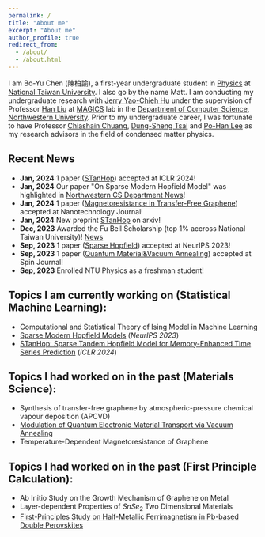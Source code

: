 ```yaml
---
permalink: /
title: "About me"
excerpt: "About me"
author_profile: true
redirect_from:
  - /about/
  - /about.html
---
```


I am Bo-Yu Chen (陳柏諭), a first-year undergraduate student in <a href="https://www.phys.ntu.edu.tw/enphysics/Default.html" target="_blank">Physics</a> at <a href="https://www.ntu.edu.tw/english/" target="_blank">National Taiwan University</a>. I also go by the name Matt. I am conducting my undergraduate research with <a href="https://northwestern.jerryhu.page/home" target="_blank">Jerry Yao-Chieh Hu</a> under the supervision of Professor <a href="https://www.mccormick.northwestern.edu/research-faculty/directory/profiles/liu-han.html" target="_blank">Han Liu</a> at <a href="http://magics.cs.northwestern.edu/index.html" target="_blank">MAGICS</a> lab in the <a href="https://www.mccormick.northwestern.edu/computer-science/" target="_blank">Department of Computer Science</a>, <a href="https://www.northwestern.edu/" target="_blank">Northwestern University</a>. Prior to my undergraduate career, I was fortunate to have Professor <a href="https://cyellab453.wixsite.com/mysite/about-us" target="_blank">Chiashain Chuang</a>, <a href="https://el.cycu.edu.tw/en/portfolio-item/dung-sheng-tsai/" target="_blank">Dung-Sheng Tsai</a> and <a href="https://sites.google.com/view/buzznote/p2?authuser=0" target="_blank">Po-Han Lee</a> as my research advisors in the field of condensed matter physics.

## Recent News
* **Jan, 2024** 1 paper ([STanHop](https://openreview.net/forum?id=6iwg437CZs&referrer=%5BAuthor%20Console%5D(%2Fgroup%3Fid%3DICLR.cc%2F2024%2FConference%2FAuthors%23your-submissions))) accepted at ICLR 2024!
* **Jan, 2024** Our paper "On Sparse Modern Hopfield Model" was highlighted in [Northwestern CS Department News](https://www.mccormick.northwestern.edu/computer-science/news-events/news/articles/2023/strong-northwestern-cs-presence-at-the-2023-neurips-conference.html)!
* **Jan, 2024** 1 paper ([Magnetoresistance in Transfer-Free Graphene](https://iopscience.iop.org/article/10.1088/1361-6528/ad2381/meta)) accepted at Nanotechnology Journal!
* **Jan, 2024** New preprint [STanHop](https://arxiv.org/abs/2312.17346) on arxiv!
* **Dec, 2023** Awarded the Fu Bell Scholarship (top 1% accross National Taiwan University)! [News](https://sec.ntu.edu.tw/epaper/article.asp?num=1590&sn=23971)
* **Sep, 2023** 1 paper ([Sparse Hopfield](https://arxiv.org/abs/2309.12673)) accepted at NeurIPS 2023!
* **Sep, 2023** 1 paper ([Quantum Material&Vacuum Annealing](https://www.worldscientific.com/doi/10.1142/S2010324723400234)) accepted at Spin Journal!
* **Sep, 2023** Enrolled NTU Physics as a freshman student!

## Topics I am currently working on (Statistical Machine Learning):
* Computational and Statistical Theory of Ising Model in Machine Learning
* <a href="https://arxiv.org/abs/2309.12673" target="_blank">Sparse Modern Hopfield Models</a> (*NeurIPS 2023*)
* <a href="https://arxiv.org/abs/2312.17346" target="_blank">STanHop: Sparse Tandem Hopfield Model for Memory-Enhanced Time Series Prediction</a> (*ICLR 2024*)

## Topics I had worked on in the past (Materials Science):
* Synthesis of transfer-free graphene by atmospheric-pressure chemical vapour deposition (APCVD)
* <a href="https://www.worldscientific.com/doi/10.1142/S2010324723400234" target="_blank">Modulation of Quantum Electronic Material Transport via Vacuum Annealing</a>
* Temperature-Dependent Magnetoresistance of Graphene

## Topics I had worked on in the past (First Principle Calculation):
* Ab Initio Study on the Growth Mechanism of Graphene on Metal
* Layer-dependent Properties of $SnSe_2$ Two Dimensional Materials
* <a href=" https://www.mdpi.com/1996-1944/15/9/3311" target="_blank">First-Principles Study on Half-Metallic Ferrimagnetism in Pb-based Double Perovskites</a>
